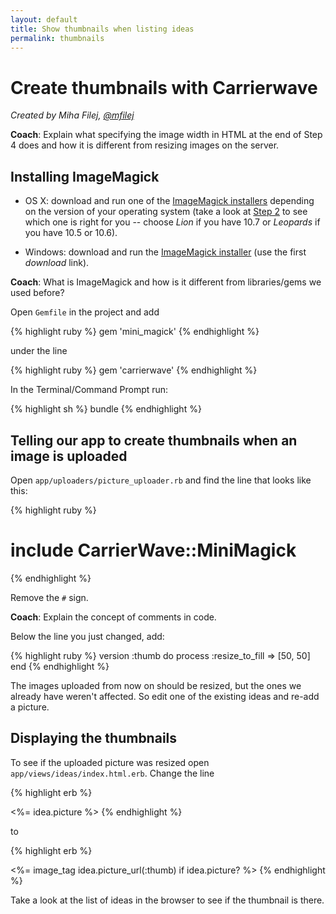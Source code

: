 ```yaml
---
layout: default
title: Show thumbnails when listing ideas
permalink: thumbnails
---
```


# Create thumbnails with Carrierwave

*Created by Miha Filej, [@mfilej](https://twitter.com/mfilej)*

__Coach__: Explain what specifying the image width in HTML at the end of Step
4 does and how it is different from resizing images on the server.

## Installing ImageMagick

* OS X: download and run one of the [ImageMagick installers][im-osx] depending
  on the version of your operating system (take a look at [Step 2][step2] to
  see which one is right for you -- choose *Lion* if you have 10.7 or
  *Leopards* if you have 10.5 or 10.6).
* Windows: download and run the [ImageMagick installer][im-win] (use the first
  *download* link).

  [im-osx]: http://cactuslab.com/imagemagick/
  [step2]:  http://guides.railsgirls.com/install/#setup_for_os_x_old
  [im-win]: http://www.imagemagick.org/script/binary-releases.php?ImageMagick=vkv0r0at8sjl5qo91788rtuvs3#windows

__Coach__: What is ImageMagick and how is it different from libraries/gems we
used before?

Open `Gemfile` in the project and add

{% highlight ruby %}
gem 'mini_magick'
{% endhighlight %}

under the line

{% highlight ruby %}
gem 'carrierwave'
{% endhighlight %}

In the Terminal/Command Prompt run:

{% highlight sh %}
bundle
{% endhighlight %}

## Telling our app to create thumbnails when an image is uploaded

Open `app/uploaders/picture_uploader.rb` and find the line that looks like
this:

{% highlight ruby %}
  # include CarrierWave::MiniMagick
{% endhighlight %}

Remove the `#` sign.

__Coach__: Explain the concept of comments in code.

Below the line you just changed, add:

{% highlight ruby %}
version :thumb do
  process :resize_to_fill => [50, 50]
end
{% endhighlight %}

The images uploaded from now on should be resized, but the ones we already
have weren't affected. So edit one of the existing ideas and re-add a picture.

## Displaying the thumbnails

To see if the uploaded picture was resized open
`app/views/ideas/index.html.erb`. Change the line 

{% highlight erb %}
<td><%= idea.picture %></td>
{% endhighlight %}

to

{% highlight erb %}
<td><%= image_tag idea.picture_url(:thumb) if idea.picture? %></td>
{% endhighlight %}

Take a look at the list of ideas in the browser to see if the thumbnail is
there.
